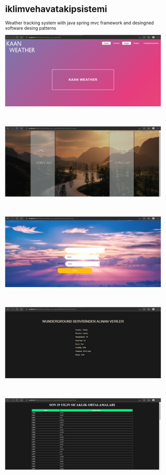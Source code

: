 # iklimvehavatakipsistemi
Weather tracking system with java spring mvc framework and desingned software desing patterns


<img src = "Sample1.PNG">

<br><br>

<img src = "Sample2.PNG">

<br><br>

<img src = "Sample3.PNG">

<br><br>

<img src = "Sample4.PNG">

<br><br>

<img src = "Sample5.PNG">


